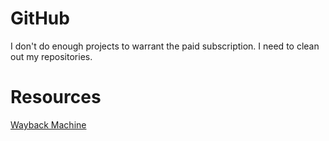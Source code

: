 # GitHub
I don't do enough projects to warrant the paid subscription.
I need to clean out my repositories.

# Resources
[Wayback Machine](http://web.archive.org/)

